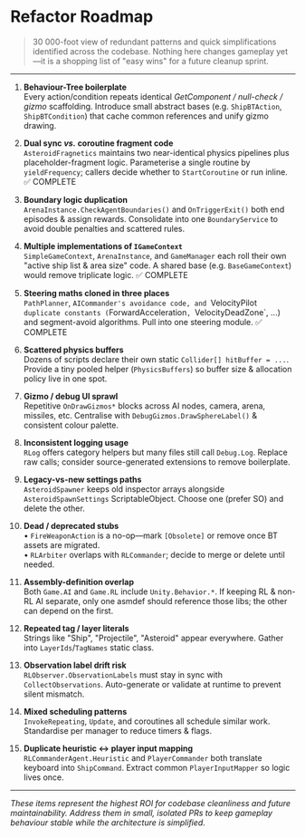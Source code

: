 # Refactor Roadmap

> 30 000-foot view of redundant patterns and quick simplifications identified across the codebase.  Nothing here changes gameplay yet—it is a shopping list of "easy wins" for a future cleanup sprint.

---

1. **Behaviour-Tree boilerplate**  
   Every action/condition repeats identical _GetComponent / null-check / gizmo_ scaffolding.  Introduce small abstract bases (e.g. `ShipBTAction`, `ShipBTCondition`) that cache common references and unify gizmo drawing.

2. **Dual sync *vs.* coroutine fragment code**  
   `AsteroidFragnetics` maintains two near-identical physics pipelines plus placeholder-fragment logic.  Parameterise a single routine by `yieldFrequency`; callers decide whether to `StartCoroutine` or run inline. ✅ COMPLETE

3. **Boundary logic duplication**  
   `ArenaInstance.CheckAgentBoundaries()` and `OnTriggerExit()` both end episodes & assign rewards.  Consolidate into one `BoundaryService` to avoid double penalties and scattered rules.

4. **Multiple implementations of `IGameContext`**  
   `SimpleGameContext`, `ArenaInstance`, and `GameManager` each roll their own "active ship list & area size" code.  A shared base (e.g. `BaseGameContext`) would remove triplicate logic. ✅ COMPLETE

5. **Steering maths cloned in three places**  
   `PathPlanner`, `AICommander's avoidance code, and `VelocityPilot` duplicate constants (`ForwardAcceleration`, `VelocityDeadZone`, ...) and segment-avoid algorithms.  Pull into one steering module. ✅ COMPLETE

6. **Scattered physics buffers**  
   Dozens of scripts declare their own static `Collider[] hitBuffer = ...`.  Provide a tiny pooled helper (`PhysicsBuffers`) so buffer size & allocation policy live in one spot.

7. **Gizmo / debug UI sprawl**  
   Repetitive `OnDrawGizmos*` blocks across AI nodes, camera, arena, missiles, etc.  Centralise with `DebugGizmos.DrawSphereLabel()` & consistent colour palette.

8. **Inconsistent logging usage**  
   `RLog` offers category helpers but many files still call `Debug.Log`.  Replace raw calls; consider source-generated extensions to remove boilerplate.

9. **Legacy-vs-new settings paths**  
   `AsteroidSpawner` keeps old inspector arrays alongside `AsteroidSpawnSettings` ScriptableObject.  Choose one (prefer SO) and delete the other.

10. **Dead / deprecated stubs**  
    • `FireWeaponAction` is a no-op—mark `[Obsolete]` or remove once BT assets are migrated.  
    • `RLArbiter` overlaps with `RLCommander`; decide to merge or delete until needed.

11. **Assembly-definition overlap**  
    Both `Game.AI` and `Game.RL` include `Unity.Behavior.*`.  If keeping RL & non-RL AI separate, only one asmdef should reference those libs; the other can depend on the first.

12. **Repeated tag / layer literals**  
    Strings like "Ship", "Projectile", "Asteroid" appear everywhere.  Gather into `LayerIds`/`TagNames` static class.

13. **Observation label drift risk**  
    `RLObserver.ObservationLabels` must stay in sync with `CollectObservations`.  Auto-generate or validate at runtime to prevent silent mismatch.

14. **Mixed scheduling patterns**  
    `InvokeRepeating`, `Update`, and coroutines all schedule similar work.  Standardise per manager to reduce timers & flags.

15. **Duplicate heuristic ↔ player input mapping**  
    `RLCommanderAgent.Heuristic` and `PlayerCommander` both translate keyboard into `ShipCommand`.  Extract common `PlayerInputMapper` so logic lives once.

---

_These items represent the highest ROI for codebase cleanliness and future maintainability.  Address them in small, isolated PRs to keep gameplay behaviour stable while the architecture is simplified._ 